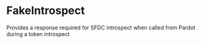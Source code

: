 # FakeIntrospect
Provides a response required for SFDC introspect when called from Pardot during a token introspect
